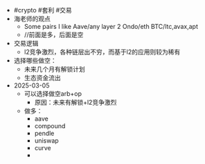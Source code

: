 - #crypto #套利 #交易
- 海老师的观点
	- Some pairs I like 
	  Aave/any layer 2
	  Ondo/eth
	  BTC/ltc,avax,apt
	- //前面是多，后面是空
- 交易逻辑
	- l2竞争激烈，各种链层出不穷，而基于l2的应用则较为稀有
- 选择哪些做空：
	- 未来几个月有解锁计划
	- 生态资金流出
- 2025-03-05
	- 可以选择做空arb+op
		- 原因：未来有解锁+l2竞争激烈
	- 做多：
		- aave
		- compound
		- pendle
		- uniswap
		- curve
		-